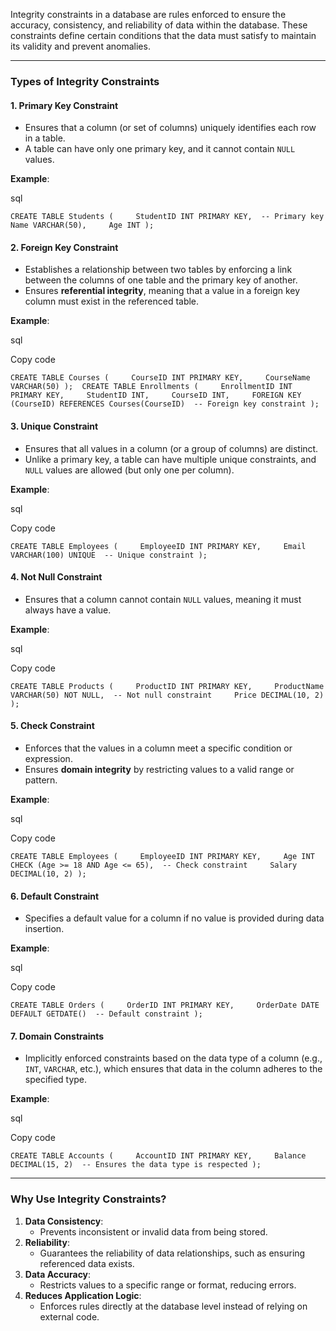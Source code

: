 Integrity constraints  in a database are rules enforced to ensure the accuracy, consistency, and reliability of data within the database. These constraints define certain conditions that the data must satisfy to maintain its validity and prevent anomalies.

---

### **Types of Integrity Constraints**

#### **1. Primary Key Constraint**

- Ensures that a column (or set of columns) uniquely identifies each row in a table.
- A table can have only one primary key, and it cannot contain `NULL` values.

**Example**:

sql


`CREATE TABLE Students (     StudentID INT PRIMARY KEY,  -- Primary key     Name VARCHAR(50),     Age INT );`

#### **2. Foreign Key Constraint**

- Establishes a relationship between two tables by enforcing a link between the columns of one table and the primary key of another.
- Ensures **referential integrity**, meaning that a value in a foreign key column must exist in the referenced table.

**Example**:

sql

Copy code

`CREATE TABLE Courses (     CourseID INT PRIMARY KEY,     CourseName VARCHAR(50) );  CREATE TABLE Enrollments (     EnrollmentID INT PRIMARY KEY,     StudentID INT,     CourseID INT,     FOREIGN KEY (CourseID) REFERENCES Courses(CourseID)  -- Foreign key constraint );`

#### **3. Unique Constraint**

- Ensures that all values in a column (or a group of columns) are distinct.
- Unlike a primary key, a table can have multiple unique constraints, and `NULL` values are allowed (but only one per column).

**Example**:

sql

Copy code

`CREATE TABLE Employees (     EmployeeID INT PRIMARY KEY,     Email VARCHAR(100) UNIQUE  -- Unique constraint );`

#### **4. Not Null Constraint**

- Ensures that a column cannot contain `NULL` values, meaning it must always have a value.

**Example**:

sql

Copy code

`CREATE TABLE Products (     ProductID INT PRIMARY KEY,     ProductName VARCHAR(50) NOT NULL,  -- Not null constraint     Price DECIMAL(10, 2) );`

#### **5. Check Constraint**

- Enforces that the values in a column meet a specific condition or expression.
- Ensures **domain integrity** by restricting values to a valid range or pattern.

**Example**:

sql

Copy code

`CREATE TABLE Employees (     EmployeeID INT PRIMARY KEY,     Age INT CHECK (Age >= 18 AND Age <= 65),  -- Check constraint     Salary DECIMAL(10, 2) );`

#### **6. Default Constraint**

- Specifies a default value for a column if no value is provided during data insertion.

**Example**:

sql

Copy code

`CREATE TABLE Orders (     OrderID INT PRIMARY KEY,     OrderDate DATE DEFAULT GETDATE()  -- Default constraint );`

#### **7. Domain Constraints**

- Implicitly enforced constraints based on the data type of a column (e.g., `INT`, `VARCHAR`, etc.), which ensures that data in the column adheres to the specified type.

**Example**:

sql

Copy code

`CREATE TABLE Accounts (     AccountID INT PRIMARY KEY,     Balance DECIMAL(15, 2)  -- Ensures the data type is respected );`

---

### **Why Use Integrity Constraints?**

1. **Data Consistency**:
    - Prevents inconsistent or invalid data from being stored.
2. **Reliability**:
    - Guarantees the reliability of data relationships, such as ensuring referenced data exists.
3. **Data Accuracy**:
    - Restricts values to a specific range or format, reducing errors.
4. **Reduces Application Logic**:
    - Enforces rules directly at the database level instead of relying on external code.